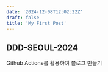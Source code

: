 ```yaml
---
date: '2024-12-08T12:02:22Z'
draft: false
title: 'My First Post'
---
```


## DDD-SEOUL-2024

Github Actions를 활용하여 블로그 만들기
